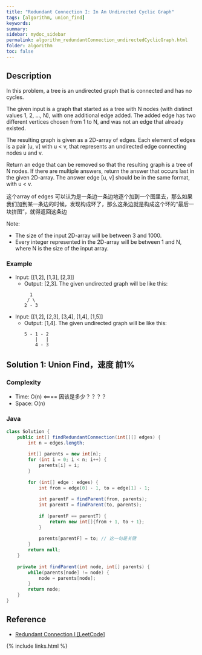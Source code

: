```yaml
---
title: "Redundant Connection I: In An Undirected Cyclic Graph"
tags: [algorithm, union_find]
keywords:
summary:
sidebar: mydoc_sidebar
permalink: algorithm_redundantConnection_undirectedCyclicGraph.html
folder: algorithm
toc: false
---
```


## Description
In this problem, a tree is an undirected graph that is connected and has no cycles.

The given input is a graph that started as a tree with N nodes (with distinct values 1, 2, ..., N), with one additional edge added. The added edge has two different vertices chosen from 1 to N, and was not an edge that already existed.

The resulting graph is given as a 2D-array of edges. Each element of edges is a pair [u, v] with u < v, that represents an undirected edge connecting nodes u and v.

Return an edge that can be removed so that the resulting graph is a tree of N nodes. If there are multiple answers, return the answer that occurs last in the given 2D-array. The answer edge [u, v] should be in the same format, with u < v.

这个array of edges 可以认为是一条边一条边地逐个加到一个图里去，那么如果我们加到某一条边的时候，发现构成环了，那么这条边就是构成这个环的“最后一块拼图”，就得返回这条边

Note:
* The size of the input 2D-array will be between 3 and 1000.
* Every integer represented in the 2D-array will be between 1 and N, where N is the size of the input array.

### Example
* Input: [[1,2], [1,3], [2,3]]
  * Output: [2,3]. The given undirected graph will be like this:
    ```
      1
     / \
    2 - 3
    ```
* Input: [[1,2], [2,3], [3,4], [1,4], [1,5]]
  * Output: [1,4]. The given undirected graph will be like this:
    ```
    5 - 1 - 2
        |   |
        4 - 3
    ```

## Solution 1: Union Find，速度 前1%

### Complexity
* Time: O(n) <==== 因该是多少？？？？
* Space: O(n)

### Java
```java
class Solution {
    public int[] findRedundantConnection(int[][] edges) {
        int n = edges.length;
        
        int[] parents = new int[n];
        for (int i = 0; i < n; i++) {
            parents[i] = i;
        }
        
        for (int[] edge : edges) {
            int from = edge[0] - 1, to = edge[1] - 1;
            
            int parentF = findParent(from, parents);
            int parentT = findParent(to, parents);
            
            if (parentF == parentT) {
                return new int[]{from + 1, to + 1};
            }
            
            parents[parentF] = to; // 这一句是关键
        }
        return null;
    }
    
    private int findParent(int node, int[] parents) {
        while(parents[node] != node) {
            node = parents[node];
        }
        return node;
    }
}
```

## Reference
* [Redundant Connection I [LeetCode]](https://leetcode.com/problems/redundant-connection/description/)

{% include links.html %}
